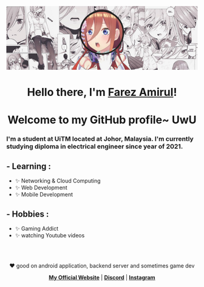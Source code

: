 <p align="center">
  <img src="banner.png" alt="frez banner"/>
</p>

<h1 align="center">Hello there, I'm <a href="">Farez Amirul</a>!</h1>
<h1 align="center">Welcome to my GitHub profile~ UwU</h1>


### I'm a student at UiTM located at Johor, Malaysia. I'm currently studying diploma in electrical engineer since year of 2021.



## - Learning :
- ✨ Networking & Cloud Computing
- ✨ Web Development
- ✨ Mobile Development


## - Hobbies : 
- ✨ Gaming Addict
- ✨ watching Youtube videos
</br>
</br>

<p align="center">❤ good on android application, backend server and sometimes game dev</p>

<p align="center">
  <strong><a href="#">My Official Website</a></strong> |
  <strong><a href="https://discord.gg/gSyjwfy7tc">Discord</a></strong> |
  <strong><a href="https://www.instagram.com/frez._/">Instagram</a></strong>
</p>

<!--
**edisonlee55/edisonlee55** is a ✨ _special_ ✨ repository because its `README.md` (this file) appears on your GitHub profile.

Here are some ideas to get you started:

- 🔭 I’m currently working on ...
- 🌱 I’m currently learning ...
- 👯 I’m looking to collaborate on ...
- 🤔 I’m looking for help with ...
- 💬 Ask me about ...
- 📫 How to reach me: ...
- 😄 Pronouns: ...
- ⚡ Fun fact: ...
-->
